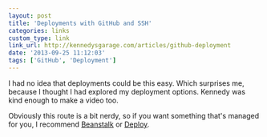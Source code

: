 ```yaml
---
layout: post
title: 'Deployments with GitHub and SSH'
categories: links
custom_type: link
link_url: http://kennedysgarage.com/articles/github-deployment
date: '2013-09-25 11:12:03'
tags: ['GitHub', 'Deployment']
---
```

I had no idea that deployments could be this easy. Which surprises me, because I thought I had explored my deployment options. Kennedy was kind enough to make a video too.

Obviously this route is a bit nerdy, so if you want something that's managed for you, I recommend [Beanstalk](http://beanstalkapp.com/) or [Deploy](http://deployhq.com/).
